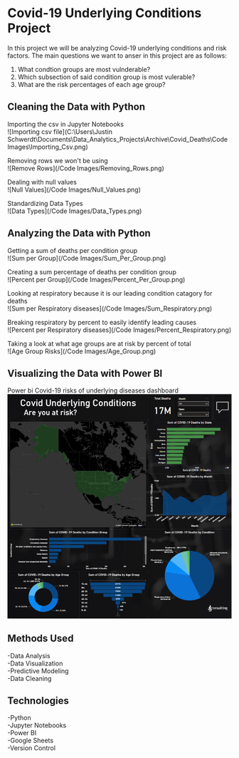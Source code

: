 # **Covid-19 Underlying Conditions Project**

In this project we will be analyzing Covid-19 underlying conditions and risk factors. The main questions we want to anser in this project are as follows:

1. What condtion groups are most vulnderable?
2. Which subsection of said condition group is most vulerable?
3. What are the risk percentages of each age group?

## **Cleaning the Data with Python**

Importing the csv in Jupyter Notebooks  
![Importing csv file](C:\Users\Justin Schwerdt\Documents\Data_Analytics_Projects\Archive\Covid_Deaths\Code Images\Importing_Csv.png)

Removing rows we won't be using  
![Remove Rows](/Code Images/Removing_Rows.png)

Dealing with null values  
![Null Values](/Code Images/Null_Values.png)

Standardizing Data Types  
![Data Types](/Code Images/Data_Types.png)

## **Analyzing the Data with Python**

Getting a sum of deaths per condition group  
![Sum per Group](/Code Images/Sum_Per_Group.png)

Creating a sum percentage of deaths per condition group  
![Percent per Group](/Code Images/Percent_Per_Group.png)

Looking at respiratory because it is our leading condition catagory for deaths  
![Sum per Respiratory diseases](/Code Images/Sum_Respiratory.png)

Breaking respiratory by percent to easily identify leading causes  
![Percent per Respiratory diseases](/Code Images/Percent_Respiratory.png)

Taking a look at what age groups are at risk by percent of total  
![Age Group Risks](/Code Images/Age_Group.png)

## **Visualizing the Data with Power BI**

Power bi Covid-19 risks of underlying diseases dashboard  
![Dashboard](Covid_PowerBI_Visualization.png)



## **Methods Used**

-Data Analysis  
-Data Visualization  
-Predictive Modeling  
-Data Cleaning  

## **Technologies**

-Python  
-Jupyter Notebooks  
-Power BI  
-Google Sheets  
-Version Control  
